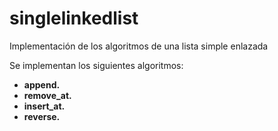# singlelinkedlist
Implementación de los algoritmos de una lista simple enlazada

Se implementan los siguientes algoritmos:
- **append.** 
- **remove_at.**
- **insert_at.**
- **reverse.**
